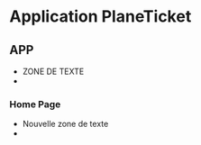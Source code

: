 # Application PlaneTicket

## APP

* ZONE DE TEXTE  
* 
### Home Page 

* Nouvelle zone de texte 
* 




